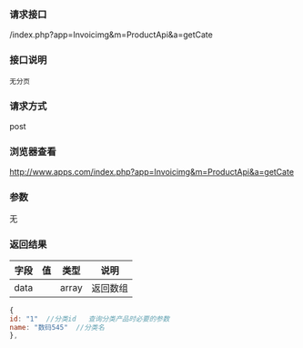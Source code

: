 ### **请求接口**
/index.php?app=Invoicimg&m=ProductApi&a=getCate

### **接口说明**
`无分页`

### **请求方式**
post

### **浏览器查看**
http://www.apps.com/index.php?app=Invoicimg&m=ProductApi&a=getCate

### **参数**
无

### **返回结果**
|字段       |值             |类型    |说明           |
| --------- |--------      |--------|--------       |
|data      |         | array |返回数组 |


``` javascript
{
id: "1"  //分类id   查询分类产品时必要的参数
name: "数码545"  //分类名
},